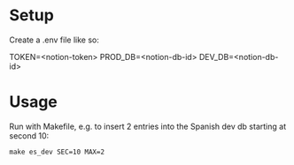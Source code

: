 # Setup
Create a .env file like so:

TOKEN=\<notion-token\>
PROD_DB=\<notion-db-id\>
DEV_DB=\<notion-db-id\>

# Usage
Run with Makefile, e.g. to insert 2 entries into the Spanish dev db starting at second 10:

`make es_dev SEC=10 MAX=2`
